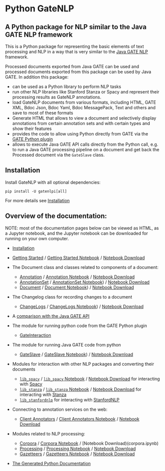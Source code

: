 # Python GateNLP 
## A Python package for NLP similar to the Java GATE NLP framework

This is a Python package for representing the basic elements of text processing
and NLP in a way that is very similar to the
[Java GATE NLP](https://gate.ac.uk/)
framework. 

Processed documents exported from Java GATE can be used and processed documents
exported from this package can be used by Java GATE. In addition this package:
* can be used as a Python library to perform NLP tasks
* run other NLP libraries like Stanford Stanza or Spacy and represent their processing results as 
  GateNLP annotations. 
* load GateNLP documents from various formats, including HTML, GATE XML, Bdoc Json, Bdoc Yaml, Bdoc MessagePack, Text and others and save
  to most of these formats
* Generate HTML that allows to view a document and selectively display annotations from certain annotation sets and with certain types and show
  their features 
* provides the code to allow using Python directly from GATE via the [GATE Python plugin](https://github.com/GateNLP/gateplugin-Python)
* allows to execute Java GATE API calls directly from the Python call, e.g.
  to run a Java GATE processing pipeline on a document and get back 
  the Processed document via the `GateSlave` class.

## Installation

Install GateNLP with all optional dependencies: 

`pip install -U gatenlpi[all]`

For more details see [Installation](installation.md)

## Overview of the documentation:

NOTE: most of the documentation pages below can be viewed as HTML, as a Jupyter notebook, and the Jupyter notebook can be downloaded 
for running on your own computer.

* [Installation](installation.md)
* [Getting Started](getting-started) / [Getting Started Notebook](https://nbviewer.jupyter.org/urls/gatenlp.github.io/python-gatenlp/getting-started.ipynb) / [Notebook Download](getting-started.ipynb)
* The Document class and classes related to components of a document:
    * [Annotation](annotations) / [Annotation Notebook](https://nbviewer.jupyter.org/urls/gatenlp.github.io/python-gatenlp/annotations.ipynb) / [Notebook Download](annotations.ipynb)
    * [AnnotationSet](annotationsets) / [AnnotationSet Notebook](https://nbviewer.jupyter.org/urls/gatenlp.github.io/python-gatenlp/annotationsets.ipynb)) / [Notebook Download](annotationsets.ipynb)
    * [Document](documents) / [Document Notebook](https://nbviewer.jupyter.org/urls/gatenlp.github.io/python-gatenlp/documents.ipynb)) / [Notebook Download](documents.ipynb)
* The Changelog class for recording changes to a document
    * [ChangeLogs](changelogs) / [ChangeLogs Notebook](https://nbviewer.jupyter.org/urls/gatenlp.github.io/python-gatenlp/changelogs.ipynb)) / [Notebook Download](changelogs.ipynb)
* A [comparison with the Java GATE API](diffs2gate)
* The module for running python code from the GATE Python plugin
    * [GateInteraction](gateinteraction)
* The module for running Java GATE code from python
    * [GateSlave](gateslave) / [GateSlave Notebook](https://nbviewer.jupyter.org/urls/gatenlp.github.io/python-gatenlp/gateslave.ipynb)) / [Notebook Download](gateslave.ipynb)
* Modules for interaction with other NLP packages and converting their documents
    * [`lib_spacy`](lib_spacy) / [`lib_spacy` Notebook](https://nbviewer.jupyter.org/urls/gatenlp.github.io/python-gatenlp/lib_spacy.ipynb) / [Notebook Download](lib_spacy.ipynb) for interacting with [Spacy](spacy.io/)
    * [`lib_stanza`](lib_stanza) / [`lib_stanza` Notebook](https://nbviewer.jupyter.org/urls/gatenlp.github.io/python-gatenlp/lib_stanza.ipynb) / [Notebook Download](lib_stanza.ipynb) for interacting with [Stanza](https://stanfordnlp.github.io/stanza/)
    * [`lib_stanfordnlp`](lib_stanfordnlp) for interacting with [StanfordNLP](https://stanfordnlp.github.io/stanfordnlp/)
* Connecting to annotation services on the web:
    * [Client Annotators](client_annotators) / [Client Annotators Notebook](https://nbviewer.jupyter.org/urls/gatenlp.github.io/python-gatenlp/client_annotators.ipynb) / [Notebook Download](client_annotators.ipynb)
* Modules related to NLP processing:
    * [Corpora](corpora) / [Corpora Notebook](https://nbviewer.jupyter.org/urls/gatenlp.github.io/python-gatenlp/corpora.ipynb) / [Notebook Download)(corpora.ipynb)
    * [Processing](processing) / [Processing Notebook](https://nbviewer.jupyter.org/urls/gatenlp.github.io/python-gatenlp/processing.ipynb) / [Notebook Download](processing.ipyn)
    * [Gazetteers](gazetteers) / [Gazetteers Notebook](https://nbviewer.jupyter.org/urls/gatenlp.github.io/python-gatenlp/gazetteers.ipynb) / [Notebook Download](gazetteers.ipyn)

* [The Generated Python Documentation](pythondoc/gatenlp)
